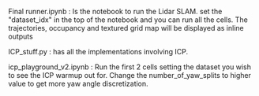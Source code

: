 Final runner.ipynb : Is the notebook to run the Lidar SLAM. set the "dataset_idx" in the top of the notebook and you can run all the cells. The trajectories, occupancy and textured grid map will be displayed as inline outputs

ICP_stuff.py : has all the implementations involving ICP.

icp_playground_v2.ipynb : Run the first 2 cells setting the dataset you wish to see the ICP warmup out for. Change the number_of_yaw_splits to higher value to get more yaw angle discretization.  